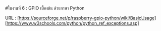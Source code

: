 #ใบงานที่ 6 : GPIO เบื้องต้น ด้วยภาษา Python

URL : [https://sourceforge.net/p/raspberry-gpio-python/wiki/BasicUsage]
      [https://www.w3schools.com/python/python_ref_exceptions.asp]

